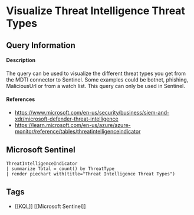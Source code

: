 # Visualize Threat Intelligence Threat Types
## Query Information
#### Description
The query can be used to visualize the different threat types you get from the MDTI connector to Sentinel. Some examples could be botnet, phishing, MaliciousUrl or from a watch list. This query can only be used in Sentinel. 
#### References
- https://www.microsoft.com/en-us/security/business/siem-and-xdr/microsoft-defender-threat-intelligence
- https://learn.microsoft.com/en-us/azure/azure-monitor/reference/tables/threatintelligenceindicator
## Microsoft Sentinel
```kusto
ThreatIntelligenceIndicator
| summarize Total = count() by ThreatType
| render piechart with(title="Threat Intelligence Threat Types") 
```
## Tags
- [[KQL]] [[Microsoft Sentinel]]